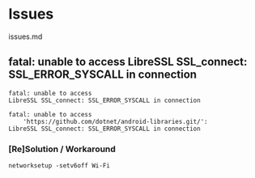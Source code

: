 # Issues

issues.md

## fatal: unable to access LibreSSL SSL_connect: SSL_ERROR_SYSCALL in connection


```shell
fatal: unable to access 
LibreSSL SSL_connect: SSL_ERROR_SYSCALL in connection
```


```shell
fatal: unable to access 
    'https://github.com/dotnet/android-libraries.git/': 
LibreSSL SSL_connect: SSL_ERROR_SYSCALL in connection
```

### [Re]Solution / Workaround

```shell
networksetup -setv6off Wi-Fi
```